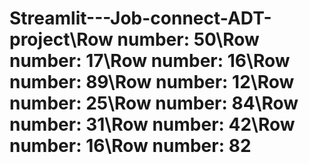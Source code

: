 # Streamlit---Job-connect-ADT-project\Row number: 50\Row number: 17\Row number: 16\Row number: 89\Row number: 12\Row number: 25\Row number: 84\Row number: 31\Row number: 42\Row number: 16\Row number: 82